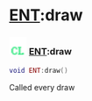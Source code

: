 # [ENT](../ent/README.md):draw

### <img src="../../.gitbook/assets/client.png" width="32" height="32" /> [ENT](../ent/README.md):draw

```lua
void ENT:draw()
```

Called every draw<br>
